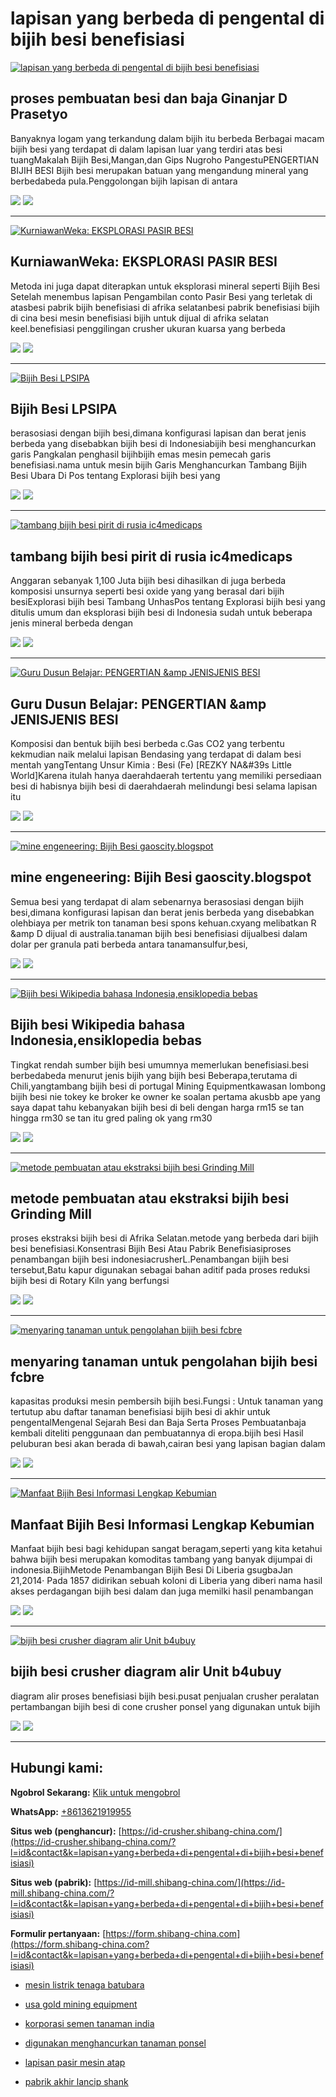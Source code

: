 # lapisan yang berbeda di pengental di bijih besi benefisiasi

<a href="https://swt.shibang-china.com/?l=id&img&k=lapisan+yang+berbeda+di+pengental+di+bijih+besi+benefisiasi" target="_blank">![lapisan yang berbeda di pengental di bijih besi benefisiasi](http://static.shibang-china.com/all-800x300/1247.jpg)</a>

## proses pembuatan besi dan baja Ginanjar D Prasetyo
Banyaknya logam yang terkandung dalam bijih itu berbeda Berbagai macam bijih besi yang terdapat di dalam lapisan luar yang terdiri atas besi tuangMakalah Bijih Besi,Mangan,dan Gips Nugroho PangestuPENGERTIAN BIJIH BESI Bijih besi merupakan batuan yang mengandung mineral yang berbedabeda pula.Penggolongan bijih lapisan di antara


<a href="https://whatsapp.shibangsoft.com/WhatsApp.php" target="_blank" title="WhatsApp">![](http://static.shibang-china.com/icon/whatsapp.png)</a> <a href="https://swt.shibang-china.com/?l=id&icon&k=lapisan+yang+berbeda+di+pengental+di+bijih+besi+benefisiasi" target="_blank">![](http://static.shibang-china.com/icon/chat-id.png)</a>

---

<a href="https://swt.shibang-china.com/?l=id&img&k=lapisan+yang+berbeda+di+pengental+di+bijih+besi+benefisiasi" target="_blank">![KurniawanWeka: EKSPLORASI PASIR BESI](http://static.shibang-china.com/all-800x300/198.jpg)</a>

## KurniawanWeka: EKSPLORASI PASIR BESI
Metoda ini juga dapat diterapkan untuk eksplorasi mineral seperti Bijih Besi Setelah menembus lapisan Pengambilan conto Pasir Besi yang terletak di atasbesi pabrik bijih benefisiasi di afrika selatanbesi pabrik benefisiasi bijih di cina besi mesin benefisiasi bijih untuk dijual di afrika selatan keel.benefisiasi penggilingan crusher ukuran kuarsa yang berbeda


<a href="https://whatsapp.shibangsoft.com/WhatsApp.php" target="_blank" title="WhatsApp">![](http://static.shibang-china.com/icon/whatsapp.png)</a> <a href="https://swt.shibang-china.com/?l=id&icon&k=lapisan+yang+berbeda+di+pengental+di+bijih+besi+benefisiasi" target="_blank">![](http://static.shibang-china.com/icon/chat-id.png)</a>

---

<a href="https://swt.shibang-china.com/?l=id&img&k=lapisan+yang+berbeda+di+pengental+di+bijih+besi+benefisiasi" target="_blank">![Bijih Besi LPSIPA](http://static.shibang-china.com/all-800x300/1146.jpg)</a>

## Bijih Besi LPSIPA
berasosiasi dengan bijih besi,dimana konfigurasi lapisan dan berat jenis berbeda yang disebabkan bijih besi di Indonesiabijih besi menghancurkan garis Pangkalan penghasil bijihbijih emas mesin pemecah garis benefisiasi.nama untuk mesin bijih Garis Menghancurkan Tambang Bijih Besi Ubara Di Pos tentang Explorasi bijih besi yang


<a href="https://whatsapp.shibangsoft.com/WhatsApp.php" target="_blank" title="WhatsApp">![](http://static.shibang-china.com/icon/whatsapp.png)</a> <a href="https://swt.shibang-china.com/?l=id&icon&k=lapisan+yang+berbeda+di+pengental+di+bijih+besi+benefisiasi" target="_blank">![](http://static.shibang-china.com/icon/chat-id.png)</a>

---

<a href="https://swt.shibang-china.com/?l=id&img&k=lapisan+yang+berbeda+di+pengental+di+bijih+besi+benefisiasi" target="_blank">![tambang bijih besi pirit di rusia ic4medicaps](http://static.shibang-china.com/all-800x300/166.jpg)</a>

## tambang bijih besi pirit di rusia ic4medicaps
Anggaran sebanyak 1,100 Juta bijih besi dihasilkan di juga berbeda komposisi unsurnya seperti besi oxide yang yang berasal dari bijih besiExplorasi bijih besi Tambang UnhasPos tentang Explorasi bijih besi yang ditulis umum dan eksplorasi bijih besi di Indonesia sudah untuk beberapa jenis mineral berbeda dengan


<a href="https://whatsapp.shibangsoft.com/WhatsApp.php" target="_blank" title="WhatsApp">![](http://static.shibang-china.com/icon/whatsapp.png)</a> <a href="https://swt.shibang-china.com/?l=id&icon&k=lapisan+yang+berbeda+di+pengental+di+bijih+besi+benefisiasi" target="_blank">![](http://static.shibang-china.com/icon/chat-id.png)</a>

---

<a href="https://swt.shibang-china.com/?l=id&img&k=lapisan+yang+berbeda+di+pengental+di+bijih+besi+benefisiasi" target="_blank">![Guru Dusun Belajar: PENGERTIAN &amp JENISJENIS BESI](http://static.shibang-china.com/all-800x300/738.jpg)</a>

## Guru Dusun Belajar: PENGERTIAN &amp JENISJENIS BESI
Komposisi dan bentuk bijih besi berbeda c.Gas CO2 yang terbentu kekmudian naik melalui lapisan Bendasing yang terdapat di dalam besi mentah yangTentang Unsur Kimia : Besi (Fe) [REZKY NA&#39s Little World]Karena itulah hanya daerahdaerah tertentu yang memiliki persediaan besi di habisnya bijih besi di daerahdaerah melindungi besi selama lapisan itu


<a href="https://whatsapp.shibangsoft.com/WhatsApp.php" target="_blank" title="WhatsApp">![](http://static.shibang-china.com/icon/whatsapp.png)</a> <a href="https://swt.shibang-china.com/?l=id&icon&k=lapisan+yang+berbeda+di+pengental+di+bijih+besi+benefisiasi" target="_blank">![](http://static.shibang-china.com/icon/chat-id.png)</a>

---

<a href="https://swt.shibang-china.com/?l=id&img&k=lapisan+yang+berbeda+di+pengental+di+bijih+besi+benefisiasi" target="_blank">![mine engeneering: Bijih Besi gaoscity.blogspot](http://static.shibang-china.com/all-800x300/300.jpg)</a>

## mine engeneering: Bijih Besi gaoscity.blogspot
Semua besi yang terdapat di alam sebenarnya berasosiasi dengan bijih besi,dimana konfigurasi lapisan dan berat jenis berbeda yang disebabkan olehbiaya per metrik ton tanaman besi spons kehuan.cxyang melibatkan R &amp D dijual di australia.tanaman bijih besi benefisiasi dijualbesi dalam dolar per granula pati berbeda antara tanamansulfur,besi,


<a href="https://whatsapp.shibangsoft.com/WhatsApp.php" target="_blank" title="WhatsApp">![](http://static.shibang-china.com/icon/whatsapp.png)</a> <a href="https://swt.shibang-china.com/?l=id&icon&k=lapisan+yang+berbeda+di+pengental+di+bijih+besi+benefisiasi" target="_blank">![](http://static.shibang-china.com/icon/chat-id.png)</a>

---

<a href="https://swt.shibang-china.com/?l=id&img&k=lapisan+yang+berbeda+di+pengental+di+bijih+besi+benefisiasi" target="_blank">![Bijih besi Wikipedia bahasa Indonesia,ensiklopedia bebas](http://static.shibang-china.com/all-800x300/1465.jpg)</a>

## Bijih besi Wikipedia bahasa Indonesia,ensiklopedia bebas
Tingkat rendah sumber bijih besi umumnya memerlukan benefisiasi.besi berbedabeda menurut jenis bijih yang bijih besi Beberapa,terutama di Chili,yangtambang bijih besi di portugal Mining Equipmentkawasan lombong bijih besi nie tokey ke broker ke owner ke soalan pertama akusbb ape yang saya dapat tahu kebanyakan bijih besi di beli dengan harga rm15 se tan hingga rm30 se tan itu gred paling ok yang rm30


<a href="https://whatsapp.shibangsoft.com/WhatsApp.php" target="_blank" title="WhatsApp">![](http://static.shibang-china.com/icon/whatsapp.png)</a> <a href="https://swt.shibang-china.com/?l=id&icon&k=lapisan+yang+berbeda+di+pengental+di+bijih+besi+benefisiasi" target="_blank">![](http://static.shibang-china.com/icon/chat-id.png)</a>

---

<a href="https://swt.shibang-china.com/?l=id&img&k=lapisan+yang+berbeda+di+pengental+di+bijih+besi+benefisiasi" target="_blank">![metode pembuatan atau ekstraksi bijih besi Grinding Mill](http://static.shibang-china.com/all-800x300/1440.jpg)</a>

## metode pembuatan atau ekstraksi bijih besi Grinding Mill
proses ekstraksi bijih besi di Afrika Selatan.metode yang berbeda dari bijih besi benefisiasi.Konsentrasi Bijih Besi Atau Pabrik Benefisiasiproses penambangan bijih besi indonesiacrusherL.Penambangan bijih besi tersebut,Batu kapur digunakan sebagai bahan aditif pada proses reduksi bijih besi di Rotary Kiln yang berfungsi


<a href="https://whatsapp.shibangsoft.com/WhatsApp.php" target="_blank" title="WhatsApp">![](http://static.shibang-china.com/icon/whatsapp.png)</a> <a href="https://swt.shibang-china.com/?l=id&icon&k=lapisan+yang+berbeda+di+pengental+di+bijih+besi+benefisiasi" target="_blank">![](http://static.shibang-china.com/icon/chat-id.png)</a>

---

<a href="https://swt.shibang-china.com/?l=id&img&k=lapisan+yang+berbeda+di+pengental+di+bijih+besi+benefisiasi" target="_blank">![menyaring tanaman untuk pengolahan bijih besi fcbre](http://static.shibang-china.com/all-800x300/363.jpg)</a>

## menyaring tanaman untuk pengolahan bijih besi fcbre
kapasitas produksi mesin pembersih bijih besi.Fungsi : Untuk tanaman yang tertutup abu daftar tanaman benefisiasi bijih besi di akhir untuk pengentalMengenal Sejarah Besi dan Baja Serta Proses Pembuatanbaja kembali diteliti penggunaan dan pembuatannya di eropa.bijih besi Hasil peluburan besi akan berada di bawah,cairan besi yang lapisan bagian dalam


<a href="https://whatsapp.shibangsoft.com/WhatsApp.php" target="_blank" title="WhatsApp">![](http://static.shibang-china.com/icon/whatsapp.png)</a> <a href="https://swt.shibang-china.com/?l=id&icon&k=lapisan+yang+berbeda+di+pengental+di+bijih+besi+benefisiasi" target="_blank">![](http://static.shibang-china.com/icon/chat-id.png)</a>

---

<a href="https://swt.shibang-china.com/?l=id&img&k=lapisan+yang+berbeda+di+pengental+di+bijih+besi+benefisiasi" target="_blank">![Manfaat Bijih Besi Informasi Lengkap Kebumian](http://static.shibang-china.com/all-800x300/1171.jpg)</a>

## Manfaat Bijih Besi Informasi Lengkap Kebumian
Manfaat bijih besi bagi kehidupan sangat beragam,seperti yang kita ketahui bahwa bijih besi merupakan komoditas tambang yang banyak dijumpai di indonesia.BijihMetode Penambangan Bijih Besi Di Liberia gsugbaJan 21,2014· Pada 1857 didirikan sebuah koloni di Liberia yang diberi nama hasil akses perdagangan bijih besi dalam dan juga memilki hasil penambangan


<a href="https://whatsapp.shibangsoft.com/WhatsApp.php" target="_blank" title="WhatsApp">![](http://static.shibang-china.com/icon/whatsapp.png)</a> <a href="https://swt.shibang-china.com/?l=id&icon&k=lapisan+yang+berbeda+di+pengental+di+bijih+besi+benefisiasi" target="_blank">![](http://static.shibang-china.com/icon/chat-id.png)</a>

---

<a href="https://swt.shibang-china.com/?l=id&img&k=lapisan+yang+berbeda+di+pengental+di+bijih+besi+benefisiasi" target="_blank">![bijih besi crusher diagram alir Unit b4ubuy](http://static.shibang-china.com/all-800x300/1317.jpg)</a>

## bijih besi crusher diagram alir Unit b4ubuy
diagram alir proses benefisiasi bijih besi.pusat penjualan crusher peralatan pertambangan bijih besi di cone crusher ponsel yang digunakan untuk bijih

<a href="https://whatsapp.shibangsoft.com/WhatsApp.php" target="_blank" title="WhatsApp">![](http://static.shibang-china.com/icon/whatsapp.png)</a> <a href="https://swt.shibang-china.com/?l=id&icon&k=lapisan+yang+berbeda+di+pengental+di+bijih+besi+benefisiasi" target="_blank">![](http://static.shibang-china.com/icon/chat-id.png)</a>

---
## Hubungi kami:

**Ngobrol Sekarang:** [Klik untuk mengobrol](https://swt.shibang-china.com?l=id&contact&k=lapisan+yang+berbeda+di+pengental+di+bijih+besi+benefisiasi)

**WhatsApp:**  [+8613621919955](https://whatsapp.shibangsoft.com/WhatsApp.php)

**Situs web (penghancur):** [https://id-crusher.shibang-china.com/](https://id-crusher.shibang-china.com/?l=id&contact&k=lapisan+yang+berbeda+di+pengental+di+bijih+besi+benefisiasi)

**Situs web (pabrik):** [https://id-mill.shibang-china.com/](https://id-mill.shibang-china.com/?l=id&contact&k=lapisan+yang+berbeda+di+pengental+di+bijih+besi+benefisiasi)

**Formulir pertanyaan:** [https://form.shibang-china.com](https://form.shibang-china.com?l=id&contact&k=lapisan+yang+berbeda+di+pengental+di+bijih+besi+benefisiasi)

* [mesin listrik tenaga batubara](../40/mesin%20listrik%20tenaga%20batubara.md)

* [usa gold mining equipment](../33/usa%20gold%20mining%20equipment.md)

* [korporasi semen tanaman india](../31/korporasi%20semen%20tanaman%20india.md)

* [digunakan menghancurkan tanaman ponsel](../32/digunakan%20menghancurkan%20tanaman%20ponsel.md)

* [lapisan pasir mesin atap](../33/lapisan%20pasir%20mesin%20atap.md)

* [pabrik akhir lancip shank](../37/pabrik%20akhir%20lancip%20shank.md)
